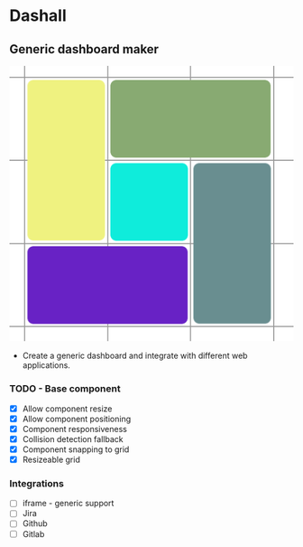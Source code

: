 # Dashall
## Generic dashboard maker

![](./logo.png)

- Create a generic dashboard and integrate with different web applications.


### TODO - Base component
- [X] Allow component resize
- [X] Allow component positioning
- [X] Component responsiveness
- [X] Collision detection fallback
- [X] Component snapping to grid
- [X] Resizeable grid

### Integrations
- [ ] iframe - generic support
- [ ] Jira
- [ ] Github
- [ ] Gitlab